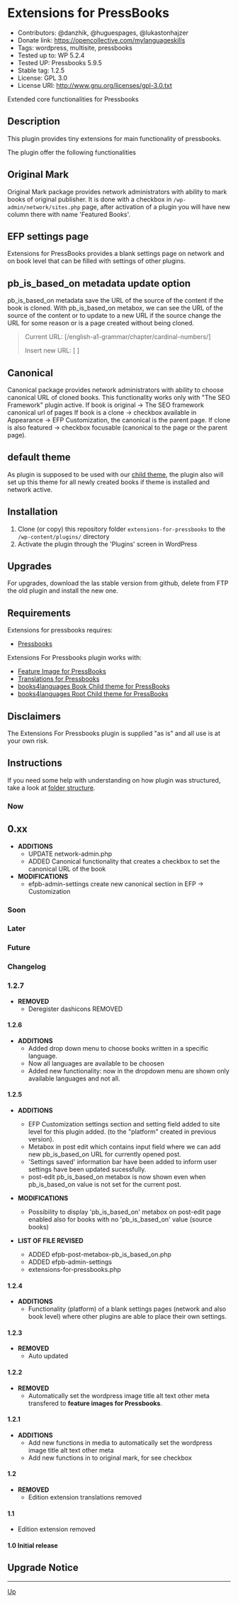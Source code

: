 # Extensions for PressBooks

* Contributors:  @danzhik, @huguespages, @lukastonhajzer
* Donate link: https://opencollective.com/mylanguageskills
* Tags: wordpress, multisite, pressbooks
* Tested up to: WP 5.2.4
* Tested UP:  Pressbooks 5.9.5
* Stable tag: 1.2.5
* License:  GPL 3.0
* License URI: http://www.gnu.org/licenses/gpl-3.0.txt

Extended core functionalities for Pressbooks

## Description

This plugin provides tiny extensions for main functionality of pressbooks.

The plugin offer the following functionalities

## Original Mark

Original Mark package provides network administrators with ability to mark books of original publisher. It is done with a checkbox in `/wp-admin/network/sites.php` page, after activation of a plugin you will have new column there with name 'Featured Books'.

## EFP settings page

Extensions for PressBooks provides a blank settings page on network and on book level that can be filled with settings of other plugins.

## pb_is_based_on metadata update option

pb_is_based_on metadata save the URL of the source of the content if the book is cloned. With pb_is_based_on metabox, we can see the URL of the source of the content or to update to a new URL if the source change the URL for some reason or is a page created without being cloned.

>Current URL:
>[/english-a1-grammar/chapter/cardinal-numbers/]
>
>Insert new URL:
>[ ]

## Canonical

Canonical package provides network administrators with ability to choose canonical URL of cloned books.
This functionality works only with "The SEO Framework" plugin active.
If book is original -> The SEO framework canonical url of pages
If book is a clone -> checkbox available in Appearance -> EFP Customization, the canonical is the parent page.
If clone is also featured -> checkbox focusable (canonical to the page or the parent page).

## default theme

As plugin is supposed to be used with our [child theme](https://github.com/my-language-skills/books4languages-book-child-theme-for-pressbooks), the plugin also will set up this theme for all newly created books if theme is installed and network active.

## Installation

1. Clone (or copy) this repository folder `extensions-for-pressbooks` to the `/wp-content/plugins/` directory
2. Activate the plugin through the 'Plugins' screen in WordPress

## Upgrades

For upgrades, download the las stable version from github, delete from FTP the old plugin and install the new one.

## Requirements

Extensions for pressbooks requires:

* [Pressbooks](https://github.com/pressbooks/pressbooks)

Extensions For Pressbooks plugin works with:

* [Feature Image for PressBooks](https://github.com/my-language-skills/featured-image-for-pressbooks)
* [Translations for Pressbooks](https://github.com/my-language-skills/translations-for-pressbooks)
* [books4languages Book Child theme for PressBooks](https://github.com/my-language-skills/books4languages-book-child-theme-for-pressbooks)
* [books4languages Root Child theme for PressBooks](https://github.com/my-language-skills/books4languages-root-child-theme-for-pressbooks)

## Disclaimers

The Extensions For Pressbooks plugin is supplied "as is" and all use is at your own risk.

## Instructions

If you need some help with understanding on how plugin was structured, take a look at [folder structure](/doc/folder-structure.md).


### Now
## 0.xx
* **ADDITIONS**
  * UPDATE network-admin.php
  * ADDED Canonical functionality that creates a checkbox to set the canonical URL of the book
* **MODIFICATIONS**
  * efpb-admin-settings create new canonical section in EFP -> Customization
### Soon

### Later

### Future

### Changelog
### 1.2.7
* **REMOVED**
  * Deregister dashicons REMOVED

#### 1.2.6
* **ADDITIONS**
   * Added drop down menu to choose books written in a specific language.
   * Now all languages are available to be choosen
   * Added new functionality: now in the dropdown menu are shown only available languages and not all.
#### 1.2.5
* **ADDITIONS**
   * EFP Customization settings section and setting field added to site level for this plugin added. (to the "platform" created in previous version).
   * Metabox in post edit which contains input field where we can add new pb_is_based_on URL for currently opened post.
   * 'Settings saved' information bar have been added to inform user settings have been updated sucessfully.
   * post-edit pb_is_based_on metabox is now shown even when pb_is_based_on value is not set for the current post.

 * **MODIFICATIONS**
    * Possibility to display 'pb_is_based_on' metabox on post-edit page enabled also for books with no 'pb_is_based_on' value (source books)

* **LIST OF FILE REVISED**
   * ADDED efpb-post-metabox-pb_is_based_on.php
   * ADDED efpb-admin-settings
   * extensions-for-pressbooks.php

#### 1.2.4
* **ADDITIONS**
   *  Functionality (platform) of a blank settings pages (network and also book level) where other plugins are able to place their own settings.

#### 1.2.3
* **REMOVED**
   *  Auto updated

#### 1.2.2
* **REMOVED**
   * Automatically set the wordpress image title alt text other meta transfered to **feature images for Pressbooks**.

#### 1.2.1
* **ADDITIONS**
   * Add new functions in media to automatically set the wordpress image title alt text other meta
   * Add new functions in to original mark, for see checkbox

#### 1.2
* **REMOVED**
   * Edition extension translations removed


#### 1.1
 * Edition extension removed

#### 1.0 Initial release


## Upgrade Notice

---
[Up](/README.md)
